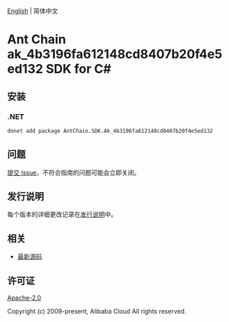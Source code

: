 [English](README.md) | 简体中文

# Ant Chain ak_4b3196fa612148cd8407b20f4e5ed132 SDK for C#

## 安装

### .NET

```bash
donet add package AntChain.SDK.Ak_4b3196fa612148cd8407b20f4e5ed132
```

## 问题

[提交 Issue](https://github.com/alipay/antchain-openapi-prod-sdk/issues/new)，不符合指南的问题可能会立即关闭。

## 发行说明

每个版本的详细更改记录在[发行说明](./ChangeLog.txt)中。

## 相关

* [最新源码](https://github.com/antchain-openapi-prod-sdk)

## 许可证

[Apache-2.0](http://www.apache.org/licenses/LICENSE-2.0)

Copyright (c) 2009-present, Alibaba Cloud All rights reserved.
